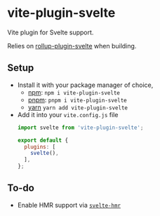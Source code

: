 # vite-plugin-svelte

Vite plugin for Svelte support.

Relies on [rollup-plugin-svelte](https://npm.im/rollup-plugin-svelte) when
building.

## Setup

- Install it with your package manager of choice,
  - [npm](https://npmjs.com/get-npm): `npm i vite-plugin-svelte`
  - [pnpm](https://pnpm.js.org/en/installation): `pnpm i vite-plugin-svelte`
  - [yarn](https://classic.yarnpkg.com/en/docs/install/) `yarn add vite-plugin-svelte`
- Add it into your `vite.config.js` file  
  ```js
  import svelte from 'vite-plugin-svelte';

  export default {
    plugins: [
      svelte(),
    ],
  };
  ```

## To-do

- Enable HMR support via [`svelte-hmr`](https://github.com/rixo/svelte-hmr)
